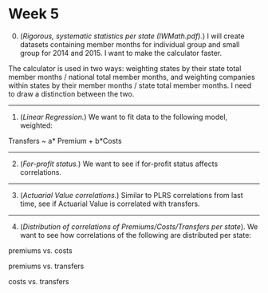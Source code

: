 # Week 5

0. (*Rigorous, systematic statistics per state (IWMath.pdf).*) I will create datasets containing member months for individual group and small group for 2014 and 2015. I want to make the calculator faster.

The calculator is used in two ways: weighting states by their state total member months / national total member months, and weighting companies within states by their member months / state total member months. I need to draw a distinction between the two.

- - -

1. (*Linear Regression.*) We want to fit data to the following model, weighted: 

Transfers ~ a* Premium + b*Costs 

- - -

2. (*For-profit status.*) We want to see if for-profit status affects correlations.

- - -

3. (*Actuarial Value correlations.*) Similar to PLRS correlations from last time, see if Actuarial Value is correlated with transfers.

- - -

4. (*Distribution of correlations of Premiums/Costs/Transfers per state*). We want to see how correlations of the following are distributed per state:

premiums vs. costs

premiums vs. transfers

costs vs. transfers